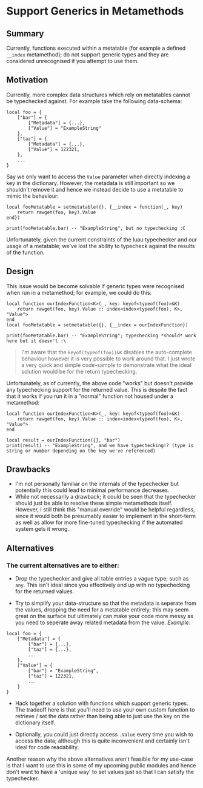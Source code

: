 # Support Generics in Metamethods

## Summary

Currently, functions executed within a metatable (for example a defined `__index` metamethod); do not support generic types and they are considered unrecognised if you attempt to use them.

## Motivation

Currently, more complex data structures which rely on metatables cannot be typechecked against. For example take the following data-schema:
```luau
local foo = {
    ["bar"] = {
        ["Metadata"] = {...},
        ["Value"] = "ExampleString"
    },
    ["taz"] = {
        ["Metadata"] = {...},
        ["Value"] = 122321,
    },
    ...
}
```
Say we only want to access the `Value` parameter when directly indexing a key in the dictionary. However, the metadata is still important so we shouldn't remove it and hence we instead decide to use a metatable to mimic the behaviour:
```luau
local fooMetatable = setmetatable({}, {__index = function(_, key)
    return rawget(foo, key).Value
end})

print(fooMetatable.bar) -- "ExampleString", but no typechecking :C
```
Unfortunately, given the current constraints of the luau typechecker and our usage of a metatable; we've lost the ability to typecheck against the results of the function.

## Design
This issue would be become solvable if generic types were recognised when run in a metamethod; for example, we could do this:
```luau
local function ourIndexFunction<K>(_, key: keyof<typeof(foo)>&K)
    return rawget(foo, key).Value :: index<index<typeof(foo), K>, "Value">
end
local fooMetatable = setmetatable({}, {__index = ourIndexFunction})

print(fooMetatable.bar) -- "ExampleString"; typechecking *should* work here but it doesn't :\
```
> I'm aware that the `keyof(typeof(foo))&K` disables the auto-complete behaviour however it is very possible to work around that. I just wrote a very quick and simple code-sample to demonstrate what the ideal solution would be for the return typechecking.

Unfortunately, as of currently, the above code "works" but doesn't provide any typechecking support for the returned value. This is despite the fact that it works if you run it in a "normal" function not housed under a metamethod:
```luau
local function ourIndexFunction<K>(_, key: keyof<typeof(foo)>&K)
    return rawget(foo, key).Value :: index<index<typeof(foo), K>, "Value">
end

local result = ourIndexFunction({}, "bar")
print(result) -- "ExampleString", and we have typechecking!? (type is string or number depending on the key we've referenced)
```

## Drawbacks
- I'm not personally familiar on the internals of the typechecker but potentially this could lead to minimal performance decreases.
- While not necessarily a drawback; it could be seen that the typechecker should just be able to resolve these simple metamethods itself. However, I still think this "manual override" would be helpful regardless, since it would both be presumably easier to implement in the short-term as well as allow for more fine-tuned typechecking if the automated system gets it wrong.

## Alternatives
### The current alternatives are to either:
- Drop the typechecker and give all table entries a vague type; such as `any`. This isn't ideal since you effectively end up with no typechecking for the returned values.

- Try to simplify your data-structure so that the metadata is seperate from the values, dropping the need for a metatable entirely; this may seem great on the surface but ultimately can make your code more messy as you need to seperate away related metadata from the value.
_Example:_
```luau
local foo = {
    ["Metadata"] = {
        ["bar"] = {...},
        ["taz"] = {...},
        ...
    },
    ["Value"] = {
        ["bar"] = "ExampleString",
        ["taz"] = 122321,
        ...
    }
}
```

- Hack together a solution with functions which support generic types. The tradeoff here is that you'll need to use your own custom function to retrieve / set the data rather than being able to just use the key on the dictionary itself.

- Optionally, you could just directly access `.Value` every time you wish to access the data; although this is quite inconvenient and certainly isn't ideal for code readability.

Another reason why the above alternatives aren't feasible for my use-case is that I want to use this in some of my upcoming public modules and hence don't want to have a 'unique way' to set values just so that I can satisfy the typechecker.